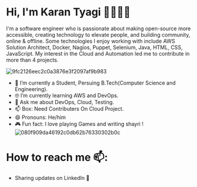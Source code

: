 # Hi, I'm Karan Tyagi 👋🏾‍👨‍💻


I'm a software engineer who is passionate about making open-source more accessible, creating technology to elevate people, and building community, online & offline. Some technologies I enjoy working with include AWS Solution Architect, Docker, Nagios, Puppet, Selenium, Java, HTML, CSS, JavaScript. My interest in the Cloud and Automation led me to contribute in more than 4 projects. 

   ![9fc2126eec2c0a3876e3f2097af9b983](https://user-images.githubusercontent.com/43268374/88951657-ecad9800-d2b3-11ea-8caa-61454005a3af.gif)

* 📱 I’m currently a Student, Persuing B.Tech(Computer Science and Engineering).
* 🤓 I’m currently learning AWS and DevOps.
* 💬 Ask me about DevOps, Cloud, Testing.
* 📫 Box: Need Contributers On Cloud Project.
* 😄 Pronouns: He/him
* 🎮 Fun fact: I love playing Games and writing shayri ! ![080f909da46192c0db62b76330302b0c](https://user-images.githubusercontent.com/43268374/88952750-7ad64e00-d2b5-11ea-955b-1b6c8ecf4e71.gif)



# How to reach me 📫:

* Sharing updates on LinkedIn 💼
